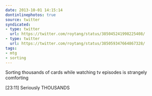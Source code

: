 ```yaml
---
date: 2013-10-01 14:15:14
dontinlinephotos: true
source: twitter
syndicated:
- type: twitter
  url: https://twitter.com/roytang/status/385045241998225408/
- type: twitter
  url: https://twitter.com/roytang/status/385059347664867328/
tags:
- mtg
- sorting
---
```


Sorting thousands of cards while watching tv episodes is strangely comforting

<time>[23:11]</time> Seriously THOUSANDS